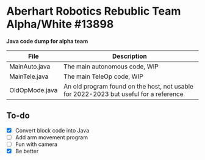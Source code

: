 # Aberhart Robotics Rebublic Team Alpha/White #13898

**Java code dump for alpha team**

| File | Description |
| ----------- | ----------- |
| MainAuto.java | The main autonomous code, WIP |
| MainTele.java | The main TeleOp code, WIP |
| OldOpMode.java | An old program found on the host, not usable for 2022-2023 but useful for a reference |

## To-do
- [x] Convert block code into Java
- [ ] Add arm movement program
- [ ] Fun with camera
- [x] Be better

